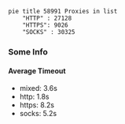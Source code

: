 
```mermaid
pie title 58991 Proxies in list
    "HTTP" : 27128
    "HTTPS": 9026
    "SOCKS" : 30325
```

### Some Info
#### Average Timeout

- mixed: 3.6s
- http: 1.8s
- https: 8.2s
- socks: 5.2s